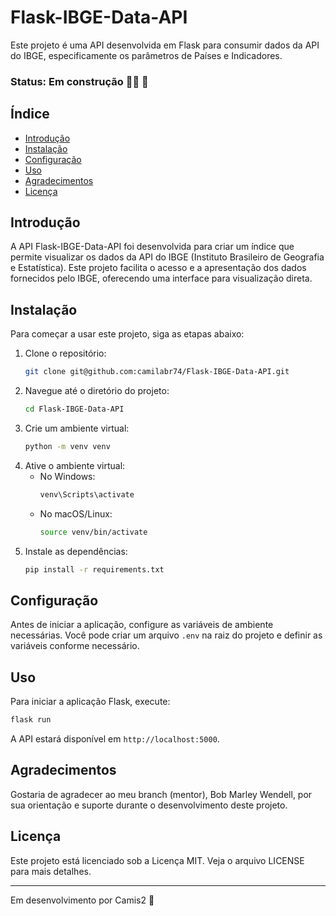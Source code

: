 # Flask-IBGE-Data-API

Este projeto é uma API desenvolvida em Flask para consumir dados da API do IBGE, especificamente os parâmetros de Países e Indicadores.

### **Status: Em construção**  👷‍♀️ :construction:

## Índice

- [Introdução](#introdução)
- [Instalação](#instalação)
- [Configuração](#configuração)
- [Uso](#uso)
- [Agradecimentos](#Agradecimentos)
- [Licença](#licença)

## Introdução

A API Flask-IBGE-Data-API foi desenvolvida para criar um índice que permite visualizar os dados da API do IBGE (Instituto Brasileiro de Geografia e Estatística). Este projeto facilita o acesso e a apresentação dos dados fornecidos pelo IBGE, oferecendo uma interface para visualização direta.

## Instalação

Para começar a usar este projeto, siga as etapas abaixo:

1. Clone o repositório:
   ```bash
   git clone git@github.com:camilabr74/Flask-IBGE-Data-API.git
   ```
2. Navegue até o diretório do projeto:
   ```bash
   cd Flask-IBGE-Data-API
   ```
3. Crie um ambiente virtual:
   ```bash
   python -m venv venv
   ```
4. Ative o ambiente virtual:
   - No Windows:
     ```bash
     venv\Scripts\activate
     ```
   - No macOS/Linux:
     ```bash
     source venv/bin/activate
     ```
5. Instale as dependências:
   ```bash
   pip install -r requirements.txt
   ```

## Configuração

Antes de iniciar a aplicação, configure as variáveis de ambiente necessárias. Você pode criar um arquivo `.env` na raiz do projeto e definir as variáveis conforme necessário.

## Uso

Para iniciar a aplicação Flask, execute:

```bash
flask run
```

A API estará disponível em `http://localhost:5000`.

## Agradecimentos
Gostaria de agradecer ao meu branch (mentor), Bob Marley Wendell, por sua orientação e suporte durante o desenvolvimento deste projeto.

## Licença
Este projeto está licenciado sob a Licença MIT. Veja o arquivo LICENSE para mais detalhes.

---

Em desenvolvimento por Camis2 🧡
